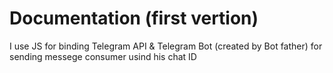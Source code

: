 # Documentation (first vertion)

I use JS for binding Telegram API & Telegram Bot (created by Bot father) for sending messege consumer usind his chat ID


